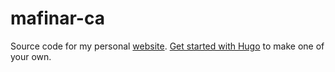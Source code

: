 # mafinar-ca

Source code for my personal [website](http://mafinar.ca). [Get started with Hugo](https://gohugo.io/getting-started/) to make one of your own.
